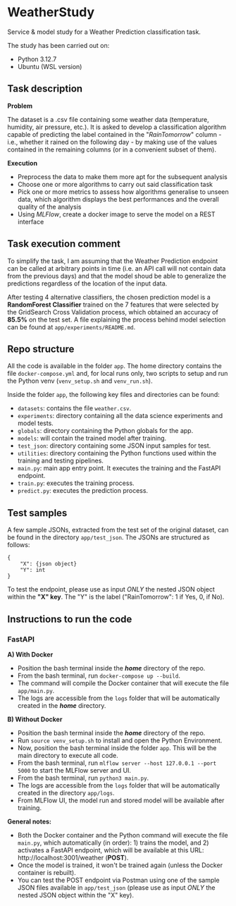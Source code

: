 # WeatherStudy
Service & model study for a Weather Prediction classification task.

The study has been carried out on:
* Python 3.12.7
* Ubuntu (WSL version)

## Task description

**Problem**

The dataset is a .csv file containing some weather data (temperature, humidity, air pressure, etc.). It is asked to develop a classification algorithm capable of predicting the label contained in the "*RainTomorrow*" column - i.e., whether it rained on the following day - by making use of the values contained in the remaining columns (or in a convenient subset of them).

**Execution**

* Preprocess the data to make them more apt for the subsequent analysis
* Choose one or more algorithms to carry out said classification task
* Pick one or more metrics to assess how algorithms generalise to unseen data, which algorithm displays the best performances and the overall quality of the analysis
* Using *MLFlow*, create a docker image to serve the model on a REST interface

## Task execution comment

To simplify the task, I am assuming that the Weather Prediction endpoint can be called at arbitrary points in time (i.e. an API call will not contain data from the previous days) and that the model shoud be able to generalize the predictions regardless of the location of the input data.

After testing 4 alternative classifiers, the chosen prediction model is a **RandomForest Classifier** trained on the 7 features that were selected by the GridSearch Cross Validation process, which obtained an accuracy of **85.5%** on the test set. A file explaining the process behind model selection can be found at `app/experiments/README.md`.

## Repo structure

All the code is available in the folder `app`. The home directory contains the file `docker-compose.yml` and, for local runs only, two scripts to setup and run the Python venv (`venv_setup.sh` and `venv_run.sh`).

Inside the folder `app`, the following key files and directories can be found:
* `datasets`: contains the file `weather.csv`.
* `experiments`: directory containing all the data science experiments and model tests.
* `globals`: directory containing the Python globals for the app.
* `models`: will contain the trained model after training.
* `test_json`: directory containing some JSON input samples for test.
* `utilities`: directory containing the Python functions used within the training and testing pipelines.
* `main.py`: main app entry point. It executes the training and the FastAPI endpoint.
* `train.py`: executes the training process.
* `predict.py`: executes the prediction process.


## Test samples
A few sample JSONs, extracted from the test set of the original dataset, can be found in the directory `app/test_json`. The JSONs are structured as follows:
```
{
    "X": {json object}
    "Y": int
}
```

 To test the endpoint, please use as input *ONLY* the nested JSON object within the **"X" key**. The "Y" is the label ("RainTomorrow": 1 if Yes, 0, if No).

## Instructions to run the code

### **FastAPI**

**A) With Docker**
* Position the bash terminal inside the ***home*** directory of the repo.
* From the bash terminal, run `docker-compose up --build`. 
* The command will compile the Docker container that will execute the file `app/main.py`.
* The logs are accessible from the `logs` folder that will be automatically created in the ***home*** directory.

**B) Without Docker**
* Position the bash terminal inside the ***home*** directory of the repo.
* Run `source venv_setup.sh` to install and open the Python Environment.
* Now, position the bash terminal inside the folder `app`. This will be the main directory to execute all code.
* From the bash terminal, run `mlflow server --host 127.0.0.1 --port 5000` to start the MLFlow server and UI.
* From the bash terminal, run `python3 main.py`.
* The logs are accessible from the `logs` folder that will be automatically created in the directory `app/logs`. 
* From MLFlow UI, the model run and stored model will be available after training.

**General notes:**

* Both the Docker container and the Python command will execute the file `main.py`, which automatically (in order): 1) trains the model, and 2) activates a FastAPI endpoint, which will be available at this URL: http://localhost:3001/weather (**POST**).
* Once the model is trained, it won't be trained again (unless the Docker container is rebuilt).
* You can test the POST endpoint via Postman using one of the sample JSON files available in `app/test_json` (please use as input *ONLY* the nested JSON object within the "X" key).
